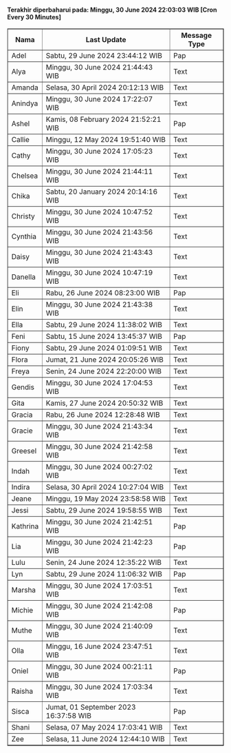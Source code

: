 #### Terakhir diperbaharui pada: Minggu, 30 June 2024 22:03:03 WIB [Cron Every 30 Minutes]

<table border='1'><tr><th>Nama</th><th>Last Update</th><th>Message Type</th></tr><tr><td>Adel</td><td>Sabtu, 29 June 2024 23:44:12 WIB</td><td>Pap</td></tr><tr><td>Alya</td><td>Minggu, 30 June 2024 21:44:43 WIB</td><td>Text</td></tr><tr><td>Amanda</td><td>Selasa, 30 April 2024 20:12:13 WIB</td><td>Text</td></tr><tr><td>Anindya</td><td>Minggu, 30 June 2024 17:22:07 WIB</td><td>Text</td></tr><tr><td>Ashel</td><td>Kamis, 08 February 2024 21:52:21 WIB</td><td>Pap</td></tr><tr><td>Callie</td><td>Minggu, 12 May 2024 19:51:40 WIB</td><td>Text</td></tr><tr><td>Cathy</td><td>Minggu, 30 June 2024 17:05:23 WIB</td><td>Text</td></tr><tr><td>Chelsea</td><td>Minggu, 30 June 2024 21:44:11 WIB</td><td>Text</td></tr><tr><td>Chika</td><td>Sabtu, 20 January 2024 20:14:16 WIB</td><td>Text</td></tr><tr><td>Christy</td><td>Minggu, 30 June 2024 10:47:52 WIB</td><td>Text</td></tr><tr><td>Cynthia</td><td>Minggu, 30 June 2024 21:43:56 WIB</td><td>Text</td></tr><tr><td>Daisy</td><td>Minggu, 30 June 2024 21:43:43 WIB</td><td>Text</td></tr><tr><td>Danella</td><td>Minggu, 30 June 2024 10:47:19 WIB</td><td>Text</td></tr><tr><td>Eli</td><td>Rabu, 26 June 2024 08:23:00 WIB</td><td>Pap</td></tr><tr><td>Elin</td><td>Minggu, 30 June 2024 21:43:38 WIB</td><td>Text</td></tr><tr><td>Ella</td><td>Sabtu, 29 June 2024 11:38:02 WIB</td><td>Text</td></tr><tr><td>Feni</td><td>Sabtu, 15 June 2024 13:45:37 WIB</td><td>Pap</td></tr><tr><td>Fiony</td><td>Sabtu, 29 June 2024 01:09:51 WIB</td><td>Text</td></tr><tr><td>Flora</td><td>Jumat, 21 June 2024 20:05:26 WIB</td><td>Text</td></tr><tr><td>Freya</td><td>Senin, 24 June 2024 22:20:00 WIB</td><td>Text</td></tr><tr><td>Gendis</td><td>Minggu, 30 June 2024 17:04:53 WIB</td><td>Text</td></tr><tr><td>Gita</td><td>Kamis, 27 June 2024 20:50:32 WIB</td><td>Text</td></tr><tr><td>Gracia</td><td>Rabu, 26 June 2024 12:28:48 WIB</td><td>Text</td></tr><tr><td>Gracie</td><td>Minggu, 30 June 2024 21:43:34 WIB</td><td>Text</td></tr><tr><td>Greesel</td><td>Minggu, 30 June 2024 21:42:58 WIB</td><td>Text</td></tr><tr><td>Indah</td><td>Minggu, 30 June 2024 00:27:02 WIB</td><td>Text</td></tr><tr><td>Indira</td><td>Selasa, 30 April 2024 10:27:04 WIB</td><td>Text</td></tr><tr><td>Jeane</td><td>Minggu, 19 May 2024 23:58:58 WIB</td><td>Text</td></tr><tr><td>Jessi</td><td>Sabtu, 29 June 2024 19:58:55 WIB</td><td>Text</td></tr><tr><td>Kathrina</td><td>Minggu, 30 June 2024 21:42:51 WIB</td><td>Pap</td></tr><tr><td>Lia</td><td>Minggu, 30 June 2024 21:42:23 WIB</td><td>Pap</td></tr><tr><td>Lulu</td><td>Senin, 24 June 2024 12:35:22 WIB</td><td>Text</td></tr><tr><td>Lyn</td><td>Sabtu, 29 June 2024 11:06:32 WIB</td><td>Pap</td></tr><tr><td>Marsha</td><td>Minggu, 30 June 2024 17:03:51 WIB</td><td>Text</td></tr><tr><td>Michie</td><td>Minggu, 30 June 2024 21:42:08 WIB</td><td>Pap</td></tr><tr><td>Muthe</td><td>Minggu, 30 June 2024 21:40:09 WIB</td><td>Text</td></tr><tr><td>Olla</td><td>Minggu, 16 June 2024 23:47:51 WIB</td><td>Text</td></tr><tr><td>Oniel</td><td>Minggu, 30 June 2024 00:21:11 WIB</td><td>Pap</td></tr><tr><td>Raisha</td><td>Minggu, 30 June 2024 17:03:34 WIB</td><td>Text</td></tr><tr><td>Sisca</td><td>Jumat, 01 September 2023 16:37:58 WIB</td><td>Pap</td></tr><tr><td>Shani</td><td>Selasa, 07 May 2024 17:03:41 WIB</td><td>Text</td></tr><tr><td>Zee</td><td>Selasa, 11 June 2024 12:44:10 WIB</td><td>Text</td></tr></table>